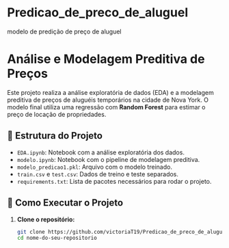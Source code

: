 # Predicao_de_preco_de_aluguel
modelo de predição de preço de aluguel

# Análise e Modelagem Preditiva de Preços

Este projeto realiza a análise exploratória de dados (EDA) e a modelagem preditiva de preços de aluguéis temporários na cidade de Nova York. O modelo final utiliza uma regressão com **Random Forest** para estimar o preço de locação de propriedades.

## 📁 Estrutura do Projeto

- `EDA.ipynb`: Notebook com a análise exploratória dos dados.
- `modelo.ipynb`: Notebook com o pipeline de modelagem preditiva.
- `modelo_predicao1.pkl`: Arquivo com o modelo treinado.
- `train.csv` e `test.csv`: Dados de treino e teste separados.
- `requirements.txt`: Lista de pacotes necessários para rodar o projeto.

## 🚀 Como Executar o Projeto

1. **Clone o repositório:**

   ```bash
   git clone https://github.com/victoriaT19/Predicao_de_preco_de_aluguel.git
   cd nome-do-seu-repositorio


